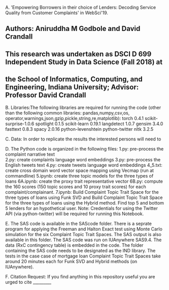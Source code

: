 A. 'Empowering Borrowers in their choice of Lenders: Decoding Service Quality from Customer Complaints' in WebSci'19.
##  Authors: Aniruddha M Godbole and David Crandall
## This research was undertaken as DSCI D 699 Independent Study in Data Science (Fall 2018) at 
## the School of Informatics, Computing, and Engineering, Indiana University; Advisor: Professor David Crandall

B. Libraries:The following libraries are required for running the code (other than the following common libraries: pandas,numpy,csv,os,
operator,warnings,json,gzip,pickle,string,re,matplotlib):
torch 0.4.1
scikit-surprise-1.0.6
spotlight 0.1.5
scikit-learn 0.19.1
langdetect 1.0.7
gensim 3.4.0
fasttext 0.8.3
spacy 2.0.16
python-levenshtein
python-twitter
nltk 3.2.5

C. Data: In order to replicate the results the interested persons will need to 

D. The Python code is organized in the following files:
1.py: pre-process the complaint narrative text  
2.py: create complaints language word embeddings
3.py: pre-process the English tweets text
4.py: create tweets language word embeddings
4_5.txt: create cross domain word vector space mapping using Vecmap (run at commandline)
5.ipynb: create three topic models for the three types of loans
6A.ipynb: create the proxy trait representative vector
6B.py: compute the 160 scores (150 topic scores and 10 proxy trait scores) for each complaint/complainant.
7.ipynb: Build Complaint Topic Trait Space for the three types of loans using Funk SVD and 
Build Complaint Topic Trait Space for the three types of loans using the Hybrid method. Find top 5 and bottom 5 lenders for an hypothetical
user. Note: Credentials for using the Twitter API (via python-twitter) will be required for running this Notebook. 

E. The SAS code is available in the SAScode folder. There is a seprate program for applying the Freeman and Halton Exact test using 
Monte Carlo simulation for the six Complaint Topic Trait Spaces. The SAS output is also available in this folder. The SAS code was run on 
IUAnywhere SAS9.4. The data (RxC contingency table) is embedded in the code. The folder containing the SAS code needs to be designated as 
the IND library. The tests in the case case of mortgage loan Complaint Topic Trait Spaces take around 20 minutes each for Funk SVD and 
Hybrid methods (on IUAnywhere).

F. Citation Request: If you find anything in this repository useful you are urged to cite _________
